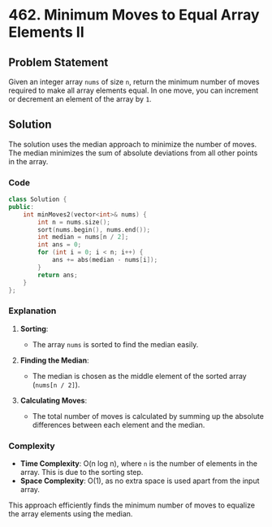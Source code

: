 # 462. Minimum Moves to Equal Array Elements II

## Problem Statement
Given an integer array `nums` of size `n`, return the minimum number of moves required to make all array elements equal. In one move, you can increment or decrement an element of the array by `1`.

## Solution
The solution uses the median approach to minimize the number of moves. The median minimizes the sum of absolute deviations from all other points in the array.

### Code
```cpp
class Solution {
public:
    int minMoves2(vector<int>& nums) {
        int n = nums.size();
        sort(nums.begin(), nums.end());
        int median = nums[n / 2];
        int ans = 0;
        for (int i = 0; i < n; i++) {
            ans += abs(median - nums[i]);
        }
        return ans;
    }
};
```

### Explanation
1. **Sorting**:
   - The array `nums` is sorted to find the median easily.

2. **Finding the Median**:
   - The median is chosen as the middle element of the sorted array (`nums[n / 2]`).

3. **Calculating Moves**:
   - The total number of moves is calculated by summing up the absolute differences between each element and the median.

### Complexity
- **Time Complexity**: O(n log n), where `n` is the number of elements in the array. This is due to the sorting step.
- **Space Complexity**: O(1), as no extra space is used apart from the input array.

This approach efficiently finds the minimum number of moves to equalize the array elements using the median.
